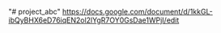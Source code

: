 "# project_abc"
https://docs.google.com/document/d/1kkGL-ibQyBHX6eD76iqEN2ol2lYgR7OY0GsDae1WPjI/edit
